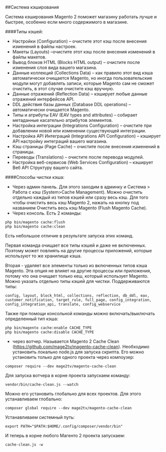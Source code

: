 ##Система кэширования

Система кэширования Magento 2 поможет магазину работать лучше и быстрее, особенно если много содержимого в магазине.

####Типы кэшей:

- Настройки (Configuration) – очистите этот кэш после внесения изменений в файлы настроек.
- Макеты (Layouts) –очистите этот кэш после внесения изменений в файлы макетов.
- Вывод блоков HTML (Blocks HTML output) – очистите после изменения слоя вида вашего магазина.
- Данные коллекций (Collections Data) – как правило этот вид кэша автоматически очищается Magento, но иногда пользовательские модули могут добавлять записи, которые Magento сам не сможет очистить, в этот случае очистите кэш вручную.
- Данные отражений (Reflection Data) – кэширует любые данные отражений интерфейсов API.
- DDL действия базы данных (Database DDL operations) – автоматически очищается Magento.
- Типы и атрибуты EAV (EAV types and attributes) – собирает метаданные касательно атрибутов элементов.
- Настройка интеграции (Integrations Configuration) – очистите при добавлении новой или изменении существующей интеграции.
- Настройка API Интеграций (Integrations API Configuration) – кэширует API настройку интеграций вашего магазина.
- Кэш страницы (Page Cache) – очистите после внесения изменений в страницы.
- Переводы (Translations) – очистите после перевода модулей.
- Настройка веб-сервисов (Web Services Configuration) – кэширует Веб API Структуру вашего сайта.

####Способы чистки кэша:
- Через админ панель. Для этого заходим в админку и Система > Работа с кэш (System>Cache Management).
Можно очистить отдельно каждый из типов кэшей или сразу весь кэш.
Для того чтобы очистить весь кэш Magento 2, нажать на кнопку под названием Очистить весь кэш Magento (Flush Magento Cache).
- Через консоль. Есть 2 команды:
```
php bin/magento cache:flush
php bin/magento cache:clean
```
Есть небольшое отличие в результате запуска этих команд.

Первая команда очищает все типы кэшей и даже не включенных. Поэтому может повлиять на другие процессы приложений, которые используют то же хранилище кэша.

Вторая - удаляет все элементы только из включенных типов кэша Magento. Эта опция не влияет на другие процессы или приложения, потому что она очищает только кеш, который использует Magento. Можно указать отдельно типы кэшей для чистки. Поддерживаются типы:
```
config, layout, block_html, collections, reflection, db_ddl, eav,
customer_notification, target_rule, full_page, config_integration,
config_integration_api, translate, config_webservice
```

Также при помощи консольной команды можно включать/выключать определенный тип кэша:
```
php bin/magento cache:enable CACHE_TYPE
php bin/magento cache:disable CACHE_TYPE
```
- через вотчер. Называется Magento 2 Cache Clean (https://github.com/mage2tv/magento-cache-clean). Необходимо установить локально node.js для запуска скрипта. 
Его можно установить только для одного проекта через компоузер:
```
composer require --dev mage2tv/magento-cache-clean
```
Для запуска вотчера в корне проекта запускаем команду:
```
vendor/bin/cache-clean.js --watch
```
Можно его установить глобально для всех проектов. Для этого устанавливаем глобально:
```
composer global require --dev mage2tv/magento-cache-clean
```
Устанавливаем системный путь:
```
export PATH="$PATH:$HOME/.config/composer/vendor/bin"
```

И теперь в корне любого Магенто 2 проекта запускаем:
```
cache-clean.js -w
```